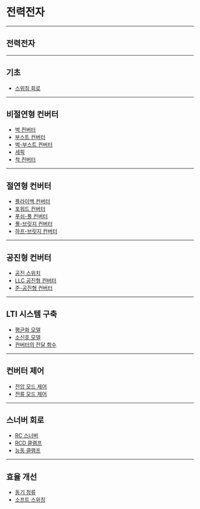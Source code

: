 # 전력전자

---

## 전력전자

---

## 기초
- [스위칭 회로](./SwitchingCircuit.md)

---

## 비절연형 컨버터
- [벅 컨버터](./BuckConverter.md)
- [부스트 컨버터]()
- [벅-부스트 컨버터]()
- [세픽]()
- [척 컨버터]()

---

## 절연형 컨버터
- [플라이백 컨버터]()
- [포워드 컨버터]()
- [푸쉬-풀 컨버터]()
- [풀-브릿지 컨버터]()
- [하프-브릿지 컨버터]()

---

## 공진형 컨버터
- [공진 스위치]()
- [LLC 공진형 컨버터]()
- [준-공진형 컨버터]()

---

## LTI 시스템 구축
- [평균화 모델]()
- [소신호 모델]()
- [컨버터의 전달 함수]()

---

## 컨버터 제어
- [전압 모드 제어]()
- [전류 모드 제어]()

---

## 스너버 회로
- [RC 스너버]()
- [RCD 클램프]()
- [능동 클램프]()

---

## 효율 개선
- [동기 정류]()
- [소프트 스위칭]()
